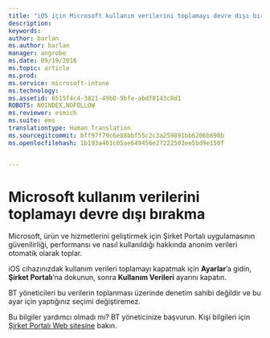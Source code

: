 ```yaml
---
title: "iOS için Microsoft kullanım verilerini toplamayı devre dışı bırakma | Microsoft Intune"
description: 
keywords: 
author: barlan
ms.author: barlan
manager: angrobe
ms.date: 09/19/2016
ms.topic: article
ms.prod: 
ms.service: microsoft-intune
ms.technology: 
ms.assetid: 6515f4c4-3821-49b0-9bfe-abdf8143c8d1
ROBOTS: NOINDEX,NOFOLLOW
ms.reviewer: esmich
ms.suite: ems
translationtype: Human Translation
ms.sourcegitcommit: bff97f79c6e88bbf55c2c3a259891bb6206b690b
ms.openlocfilehash: 1b193a401c05ae649456e27222503ee5bd9e150f


---
```



# Microsoft kullanım verilerini toplamayı devre dışı bırakma

Microsoft, ürün ve hizmetlerini geliştirmek için Şirket Portalı uygulamasının güvenilirliği, performansı ve nasıl kullanıldığı hakkında anonim verileri otomatik olarak toplar.

iOS cihazınızdak kullanım verileri toplamayı kapatmak için **Ayarlar**’a gidin, **Şirket Portalı**’na dokunun, sonra **Kullanım Verileri** ayarını kapatın.

BT yöneticileri bu verilerin toplanması üzerinde denetim sahibi değildir ve bu ayar için yaptığınız seçimi değiştiremez.

Bu bilgiler yardımcı olmadı mı? BT yöneticinize başvurun. Kişi bilgileri için [Şirket Portalı Web sitesine](http://portal.manage.microsoft.com) bakın.




<!--HONumber=Sep16_HO3-->


